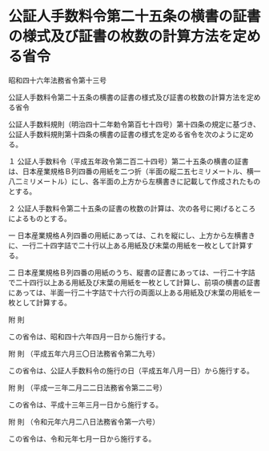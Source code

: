 # 公証人手数料令第二十五条の横書の証書の様式及び証書の枚数の計算方法を定める省令

昭和四十六年法務省令第十三号

公証人手数料令第二十五条の横書の証書の様式及び証書の枚数の計算方法を定める省令

公証人手数料規則（明治四十二年勅令第百七十四号）第十四条の規定に基づき、公証人手数料規則第十四条の横書の証書の様式を定める省令を次のように定める。

１ 公証人手数料令（平成五年政令第二百二十四号）第二十五条の横書の証書は、日本産業規格Ｂ列四番の用紙を二つ折（半面の縦二五七ミリメートル、横一八二ミリメートル）にし、各半面の上方から左横書きに記載して作成されたものとする。

２ 公証人手数料令第二十五条の証書の枚数の計算は、次の各号に掲げるところによるものとする。

一 日本産業規格Ａ列四番の用紙にあっては、これを縦にし、上方から左横書きに、一行二十四字詰で二十行以上ある用紙及び末葉の用紙を一枚として計算する。

二 日本産業規格Ｂ列四番の用紙のうち、縦書の証書にあっては、一行二十字詰で二十四行以上ある用紙及び末葉の用紙を一枚として計算し、前項の横書の証書にあっては、半面一行二十字詰で十六行の両面以上ある用紙及び末葉の用紙を一枚として計算する。

附 則

この省令は、昭和四十六年四月一日から施行する。

附 則 （平成五年六月三〇日法務省令第二九号）

この省令は、公証人手数料令の施行の日（平成五年八月一日）から施行する。

附 則 （平成一三年二月二二日法務省令第二二号）

この省令は、平成十三年三月一日から施行する。

附 則 （令和元年六月二八日法務省令第一六号）

この省令は、令和元年七月一日から施行する。

